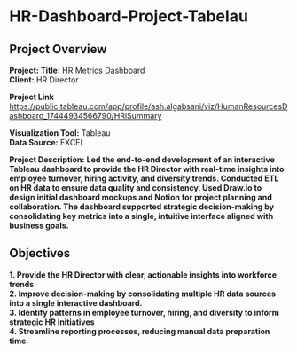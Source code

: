 # HR-Dashboard-Project-Tabelau

## Project Overview

**Project: Title:** HR Metrics Dashboard                                                                                                                                                                                  
**Client:** HR Director

**Project Link** https://public.tableau.com/app/profile/ash.algabsani/viz/HumanResourcesDashboard_17444934566790/HRlSummary

**Visualization Tool:** Tableau                                                                                                                                                                                                        
**Data Source:** EXCEL

**Project Description:**
**Led the end-to-end development of an interactive Tableau dashboard to provide the HR Director with real-time insights into employee turnover, hiring activity, and diversity trends.
Conducted ETL on HR data to ensure data quality and consistency. Used Draw.io to design initial dashboard mockups and Notion for project planning and collaboration. 
The dashboard supported strategic decision-making by consolidating key metrics into a single, intuitive interface aligned with business goals.**

## Objectives
**1. Provide the HR Director with clear, actionable insights into workforce trends.**                                                                                                                                                                                                
**2. Improve decision-making by consolidating multiple HR data sources into a single interactive dashboard.**                                                                                                                                                                                                         
**3. Identify patterns in employee turnover, hiring, and diversity to inform strategic HR initiatives**                                                                                                                                                                                       
**4. Streamline reporting processes, reducing manual data preparation time.**    
